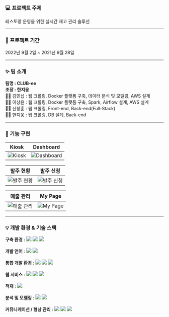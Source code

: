 ### 💻 프로젝트 주제

레스토랑 운영을 위한 실시간 재고 관리 솔루션

---

### 📆 프로젝트 기간

2022년 9월 2일 ~ 2021년 9월 28일

---

### ✨ 팀 소개

**팀명 : CLUB-ee** \
**조장 : 한지웅** \
👨‍💻 김민섭 : 웹 크롤링, Docker 플랫폼 구축, 데이터 분석 및 모델링, AWS 설계 \
👨‍💻 이상윤 : 웹 크롤링, Docker 플랫폼 구축, Spark, Airflow 설계, AWS 설계 \
👨‍💻 신창훈 : 웹 크롤링, Front-end, Back-end(Full-Stack) \
👨‍💻 한지웅 : 웹 크롤링, DB 설계, Back-end

---

### 🎨 기능 구현

| Kiosk                                                                                                           | Dashboard                                                                                                            |
| --------------------------------------------------------------------------------------------------------------- | --------------------------------------------------------------------------------------------------------------- |
| ![Kiosk](https://user-images.githubusercontent.com/96277148/234779393-68c0d55f-8f3d-40bc-a8fd-7db12f8cbe03.png) | ![Dashboard](https://user-images.githubusercontent.com/96277148/234780065-e3f75ae6-c2e0-4a84-8f0b-e3e40df5da4a.png) |

| 발주 현황                                                                                                           | 발주 신청                                                                                                           |
| -------------------------------------------------------------------------------------------------------------- | ------------------------------------------------------------------------------------------------------------------- |
| ![발주 현황](https://user-images.githubusercontent.com/96277148/234780188-5fc16da1-eea3-4209-9ac4-e79ee31f8b92.png) | ![발주 신청](https://user-images.githubusercontent.com/96277148/234780219-8f548dcb-9bcb-4bf5-861c-b90e782445d3.png) |

| 매출 관리                                                                                                           | My Page                                                                                                           |
| -------------------------------------------------------------------------------------------------------------------- | --------------------------------------------------------------------------------------------------------------- |
| ![매출 관리](https://user-images.githubusercontent.com/96277148/234780464-b0c35290-1234-46d1-9c47-d06dced68383.png) | ![My Page](https://user-images.githubusercontent.com/96277148/234780484-c6ab0aeb-62cc-48f5-acd2-105ae5154dc6.png) |


---

### 💡 개발 환경 & 기술 스택

**구축 환경** :
<img src="https://img.shields.io/badge/macOS-7D929E??style=plastic&logo=macOS&logoColor=000000"/>
<img src="https://img.shields.io/badge/Windows-7D929E??style=plastic&logo=Windows&logoColor=0078D6"/>
<img src="https://img.shields.io/badge/Ubuntu-7D929E??style=plastic&logo=Ubuntu&logoColor=E95420"/></br>
</br>
**개발 언어** :
<img src="https://img.shields.io/badge/Python-7D929E??style=flat-square&logo=python&logoColor=3776AB"/>
<img src="https://img.shields.io/badge/JavaScript-7D929E??style=flat-square&logo=javascript&logoColor=F7DF1E"/></br>
</br>
**통합 개발 환경** :
<img src="https://img.shields.io/badge/Jupyter-7D929E??style=plastic&logo=Jupyter&logoColor=F37626"/>
<img src="https://img.shields.io/badge/VSC-7D929E??style=plastic&logo=visualstudiocode&logoColor=007ACC"/>
<img src="https://img.shields.io/badge/Anaconda-7D929E??style=plastic&logo=anaconda&logoColor=44A833"/></br>
</br>
**웹 서비스** :
<img src="https://img.shields.io/badge/Django-7D929E??style=plastic&logo=Django&logoColor=092E20"/>
<img src="https://img.shields.io/badge/jQuery-7D929E??style=plastic&logo=jquery&logoColor=0769AD"/>
<img src="https://img.shields.io/badge/BootStrap-7D929E??style=plastic&logo=bootstrap&logoColor=#7952B3"/></br>
</br>
**적재** :
<img src="https://img.shields.io/badge/MySQL-7D929E??style=flat-square&logo=MySQL&logoColor=4479A1"/></br>
</br>
**분석 및 모델링** :
<img src="https://img.shields.io/badge/Pandas-7D929E??style=plastic&logo=pandas&logoColor=150458"/>
<img src="https://img.shields.io/badge/Scikit_Learn-7D929E??style=plastic&logo=scikit-learn&logoColor=#F7931E"/></br>
</br>
**커뮤니케이션 / 형상 관리** :
<img src="https://img.shields.io/badge/GitHub-7D929E??style=flat-square&logo=GitHub&logoColor=181717"/>
<img src="https://img.shields.io/badge/Notion-7D929E??style=flat-square&logo=Notion&logoColor=000000"/>
<img src="https://img.shields.io/badge/Zoom-7D929E??style=flat-square&logo=Zoom&logoColor=2D8CFF"/></br>
</br>
